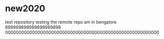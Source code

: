 # new2020
test repository
testing the remote repo
am in bengalore
899999898989898989898
000000000000000000000000000000000000000000000000000000000

